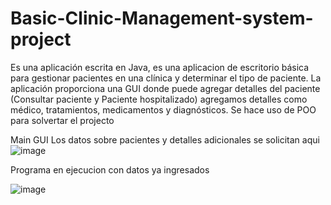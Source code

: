 # Basic-Clinic-Management-system-project
Es una aplicación escrita en Java, es una aplicacion de escritorio básica para gestionar pacientes en una clínica y determinar el tipo de paciente. La aplicación proporciona una GUI donde puede agregar detalles del paciente (Consultar paciente y Paciente hospitalizado) agregamos detalles como médico, tratamientos, medicamentos y diagnósticos.
Se hace uso de POO para solvertar el projecto

Main GUI
Los datos sobre pacientes y detalles adicionales se solicitan aqui
![image](https://user-images.githubusercontent.com/91498578/159351005-61aa2c40-69f4-497b-a3b1-f188e3a66d88.png)

Programa en ejecucion con datos ya ingresados

![image](https://user-images.githubusercontent.com/91498578/159351779-f3e9e427-1f30-4b43-901d-1c2fc8566c5d.png)


